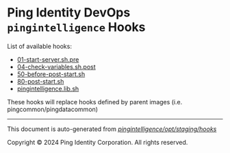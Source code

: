 
# Ping Identity DevOps `pingintelligence` Hooks
List of available hooks:
* [01-start-server.sh.pre](01-start-server.sh.pre.md)
* [04-check-variables.sh.post](04-check-variables.sh.post.md)
* [50-before-post-start.sh](50-before-post-start.sh.md)
* [80-post-start.sh](80-post-start.sh.md)
* [pingintelligence.lib.sh](pingintelligence.lib.sh.md)

These hooks will replace hooks defined by parent images (i.e. pingcommon/pingdatacommon)

---
This document is auto-generated from _[pingintelligence/opt/staging/hooks](https://github.com/pingidentity/pingidentity-docker-builds/blob/master/pingintelligence/opt/staging/hooks)_

Copyright © 2024 Ping Identity Corporation. All rights reserved.
